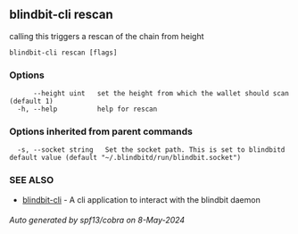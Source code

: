 ## blindbit-cli rescan

calling this triggers a rescan of the chain from height

```
blindbit-cli rescan [flags]
```

### Options

```
      --height uint   set the height from which the wallet should scan (default 1)
  -h, --help          help for rescan
```

### Options inherited from parent commands

```
  -s, --socket string   Set the socket path. This is set to blindbitd default value (default "~/.blindbitd/run/blindbit.socket")
```

### SEE ALSO

* [blindbit-cli](blindbit-cli.md)	 - A cli application to interact with the blindbit daemon

###### Auto generated by spf13/cobra on 8-May-2024
